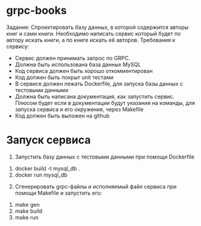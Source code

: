 # grpc-books

Задание:
Спроектировать базу данных, в которой содержится авторы
книг и сами книги. Необходимо написать сервис который будет по
автору искать книги, а по книге искать её авторов.
Требования к сервису:

- Сервис должен принимать запрос по GRPC.
- Должна быть использована база данных MySQL
- Код сервиса должен быть хорошо откомментирован
- Код должен быть покрыт unit тестами
- В сервисе должен лежать Dockerfile, для запуска базы данных с
  тестовыми данными
- Должна быть написана документация, как запустить сервис.
  Плюсом будет если в документации будут указания на команды,
  для запуска сервиса и его окружения, через Makefile
- Код должен быть выложен на github

# Запуск сервиса

1. Запустить базу данных с тестовыми данными при помощи Dockerfile

1) docker build -t mysql_db .
2) docker run mysql_db

2. Cгенерировать grpc-файлы и исполняемый файл сервиса при помощи Makefile и запустить его:

1) make gen
2) make build
3) make run
